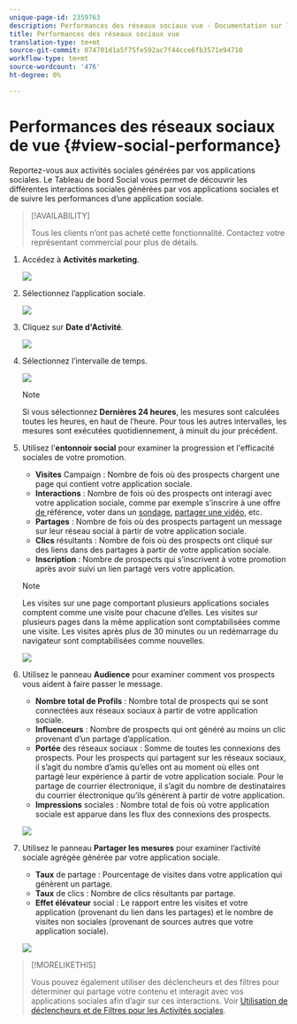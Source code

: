 ```yaml
---
unique-page-id: 2359763
description: Performances des réseaux sociaux vue - Documentation sur le marketing - Documentation sur les produits
title: Performances des réseaux sociaux vue
translation-type: tm+mt
source-git-commit: 074701d1a5f75fe592ac7f44cce6fb3571e94710
workflow-type: tm+mt
source-wordcount: '476'
ht-degree: 0%

---
```



# Performances des réseaux sociaux de vue {#view-social-performance}

Reportez-vous aux activités sociales générées par vos applications sociales. Le Tableau de bord Social vous permet de découvrir les différentes interactions sociales générées par vos applications sociales et de suivre les performances d’une application sociale.

>[!AVAILABILITY]
>
>Tous les clients n’ont pas acheté cette fonctionnalité. Contactez votre représentant commercial pour plus de détails.

1. Accédez à **Activités marketing**.

   ![](assets/login-marketing-activities.png)

1. Sélectionnez l’application sociale.

   ![](assets/image2014-9-23-17-3a10-3a13.png)

1. Cliquez sur **Date d&#39;Activité**.

   ![](assets/image2014-9-23-17-3a10-3a22.png)

1. Sélectionnez l’intervalle de temps.

   ![](assets/image2014-9-23-17-3a10-3a35.png)

   >[!NOTE]
   >
   >Si vous sélectionnez **Dernières 24 heures**, les mesures sont calculées toutes les heures, en haut de l’heure. Pour tous les autres intervalles, les mesures sont exécutées quotidiennement, à minuit du jour précédent.

1. Utilisez l&#39;**entonnoir social** pour examiner la progression et l&#39;efficacité sociales de votre promotion.

   * **Visites** Campaign : Nombre de fois où des prospects chargent une page qui contient votre application sociale.
   * **Interactions** : Nombre de fois où des prospects ont interagi avec votre application sociale, comme par exemple s’inscrire à une offre [ de ](/help/marketo/product-docs/demand-generation/social/referral-offers/create-a-referral-offer.md)référence, voter dans un  [sondage](/help/marketo/product-docs/demand-generation/social/creating-a-poll/create-a-poll.md),  [partager une vidéo](/help/marketo/product-docs/demand-generation/landing-pages/free-form-landing-pages/add-a-video-to-a-free-form-landing-page.md), etc.
   * **Partages** : Nombre de fois où des prospects partagent un message sur leur réseau social à partir de votre application sociale.
   * **Clics** résultants : Nombre de fois où des prospects ont cliqué sur des liens dans des partages à partir de votre application sociale.
   * **Inscription** : Nombre de prospects qui s’inscrivent à votre promotion après avoir suivi un lien partagé vers votre application.

   >[!NOTE]
   >
   >Les visites sur une page comportant plusieurs applications sociales comptent comme une visite pour chacune d’elles. Les visites sur plusieurs pages dans la même application sont comptabilisées comme une visite. Les visites après plus de 30 minutes ou un redémarrage du navigateur sont comptabilisées comme nouvelles.

   ![](assets/image2014-9-23-17-3a11-3a16.png)

1. Utilisez le panneau **Audience** pour examiner comment vos prospects vous aident à faire passer le message.

   * **Nombre total de Profils** : Nombre total de prospects qui se sont connectées aux réseaux sociaux à partir de votre application sociale.
   * **Influenceurs** : Nombre de prospects qui ont généré au moins un clic provenant d’un partage d’application.
   * **Portée** des réseaux sociaux : Somme de toutes les connexions des prospects. Pour les prospects qui partagent sur les réseaux sociaux, il s’agit du nombre d’amis qu’elles ont au moment où elles ont partagé leur expérience à partir de votre application sociale. Pour le partage de courrier électronique, il s’agit du nombre de destinataires du courrier électronique qu’ils génèrent à partir de votre application.
   * **Impressions** sociales : Nombre total de fois où votre application sociale est apparue dans les flux des connexions des prospects.

   ![](assets/image2014-9-23-17-3a11-3a26.png)

1. Utilisez le panneau **Partager les mesures** pour examiner l’activité sociale agrégée générée par votre application sociale.

   * **Taux** de partage : Pourcentage de visites dans votre application qui génèrent un partage.
   * **Taux** de clics : Nombre de clics résultants par partage.
   * **Effet élévateur** social : Le rapport entre les visites et votre application (provenant du lien dans les partages) et le nombre de visites non sociales (provenant de sources autres que votre application sociale).

   ![](assets/image2014-9-23-17-3a11-3a35.png)

>[!MORELIKETHIS]
>
>Vous pouvez également utiliser des déclencheurs et des filtres pour déterminer qui partage votre contenu et interagit avec vos applications sociales afin d’agir sur ces interactions. Voir [Utilisation de déclencheurs et de Filtres pour les Activités sociales](/help/marketo/product-docs/demand-generation/social/social-functions/triggers-and-filters-for-social-activities.md).

